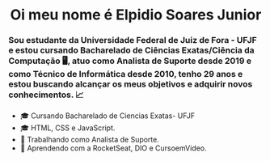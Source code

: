 <h1 align="center">    Oi meu nome é Elpidio Soares Junior  </h1>
<h3>Sou estudante da Universidade Federal de Juiz de Fora - UFJF e estou cursando Bacharelado de Ciências Exatas/Ciência da Computação 🖥️, atuo como Analista de Suporte desde 2019 e como Técnico de Informática desde 2010, tenho 29 anos e estou buscando alcançar os meus objetivos e adquirir novos<strong> conhecimentos. </strong> 📈</h3>

- 🎓 Cursando Bacharelado de Ciencias Exatas- UFJF
- 🎓 HTML, CSS e JavaScript.
- 🔭 Trabalhando como Analista de Suporte.
- 🚀 Aprendendo com a RocketSeat, DIO e CursoemVideo.





<!--
**elpidiosjr/elpidiosjr** is a ✨ _special_ ✨ repository because its `README.md` (this file) appears on your GitHub profile.

Here are some ideas to get you started:

- 🔭 I’m currently working on ...
- 🌱 I’m currently learning ...
- 👯 I’m looking to collaborate on ...
- 🤔 I’m looking for help with ...
- 💬 Ask me about ...
- 📫 How to reach me: ...
- 😄 Pronouns: ...
- ⚡ Fun fact: ...
-->
